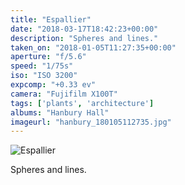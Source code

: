 ```yaml
---
title: "Espallier"
date: "2018-03-17T18:42:23+00:00"
description: "Spheres and lines."
taken_on: "2018-01-05T11:27:35+00:00"
aperture: "f/5.6"
speed: "1/75s"
iso: "ISO 3200"
expcomp: "+0.33 ev"
camera: "Fujifilm X100T"
tags: ['plants', 'architecture']
albums: "Hanbury Hall"
imageurl: "hanbury_180105112735.jpg"
---
```


![Espallier](https://wingsopenwide-images.s3.amazonaws.com/s/hanbury_180105112735.jpg)

Spheres and lines.